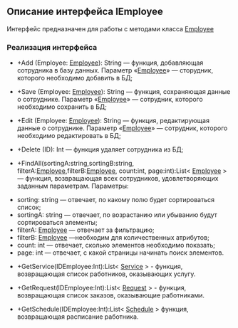 ## Описание интерфейса IEmployee

Интерфейс предназначен для работы с методами класса [Employee](Employee.md)

### Реализация интерфейса

- +Add (Employee: [Employee](Employee.md)): String — функция, добавляющая сотрудника в базу данных. Параметр «[Employee](Employee.md)» — сторудник, которого необходимо добавить в БД;

- +Save (Employee: [Employee](Employee.md)): String — функция, сохраняющая данные о сотруднике. Параметр «[Employee](Employee.md)» — сотрудник, которого необходимо сохранить в БД;

- +Edit (Employee: [Employee](Employee.md)): String — функция, редактирующая данные о сотруднике. Параметр «[Employee](Employee.md)» — сотрудник, которого необходимо редактировать в БД;

- +Delete (ID): Int — функция удаляет сотрудника из БД;

- +FindAll(sortingA:string,sortingB:string, filterA:[Employee](Employee.md),filterB:[Employee](Employee.md), count:int, page:int):List< [Employee](Employee.md) >— функция, возвращающая всех сотрудников, удовлетворяющих заданным параметрам. 
Параметры:
+ sorting: string — отвечает, по какому полю будет сортироваться список;
+ sortingА: string — отвечает, по возрастанию или убыванию будут сортироваться элементы;
+ filterA: [Employee](Employee.md) — отвечает за фильтрацию;
+ filterB: [Employee](Employee.md) —необходим для количественных атрибутов;
+ count: int — отвечает, сколько элементов необходимо показать;
+ page: int — отвечает, с какой страницы начинать поиск элементов.

- +GetService(IDEmployee:Int):List< [Service](Service.md) > - функция, возвращающая список работников, оказывающих услугу.

- +GetRequest(IDEmployee:Int):List< [Request](Request.md) > - функция, возвращающая список заказов, оказывающие работниками.

- +GetSchedule(IDEmployee:Int):List< [Schedule](Schedule.md) > функция, возвращающая расписание работника.
